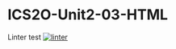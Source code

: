 # ICS2O-Unit2-03-HTML
Linter test 
[![linter](https://github.com/Hayden-Langill/ICS2O-Unit2-03-HTML/workflows/linter/badge.svg)](https://github.com/marketplace/actions/super-linter)

